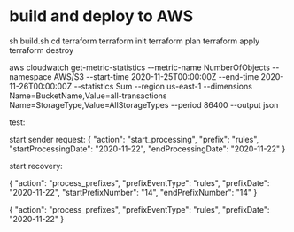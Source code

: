 # build and deploy to AWS

sh build.sh
cd terraform
terraform init
terraform plan
terraform apply
terraform destroy


aws cloudwatch get-metric-statistics --metric-name NumberOfObjects --namespace AWS/S3 --start-time 2020-11-25T00:00:00Z --end-time 2020-11-26T00:00:00Z --statistics Sum --region us-east-1 --dimensions Name=BucketName,Value=all-transactions Name=StorageType,Value=AllStorageTypes --period 86400 --output json


test:

start sender request:
{
  "action": "start_processing",
  "prefix": "rules",
  "startProcessingDate": "2020-11-22",
  "endProcessingDate": "2020-11-22"
}

start recovery:

{
  "action": "process_prefixes",
  "prefixEventType": "rules",
  "prefixDate": "2020-11-22",
  "startPrefixNumber": "14",
  "endPrefixNumber": "14"
}

{
  "action": "process_prefixes",
  "prefixEventType": "rules",
  "prefixDate": "2020-11-22"
}